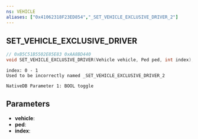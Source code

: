 ```yaml
---
ns: VEHICLE
aliases: ["0x41062318F23ED854","_SET_VEHICLE_EXCLUSIVE_DRIVER_2"]
---
```

## SET_VEHICLE_EXCLUSIVE_DRIVER

```c
// 0xB5C51B5502E85E83 0xAA8BD440
void SET_VEHICLE_EXCLUSIVE_DRIVER(Vehicle vehicle, Ped ped, int index);
```

```
index: 0 - 1
Used to be incorrectly named _SET_VEHICLE_EXCLUSIVE_DRIVER_2
```

```
NativeDB Parameter 1: BOOL toggle
```

## Parameters
* **vehicle**: 
* **ped**: 
* **index**:

